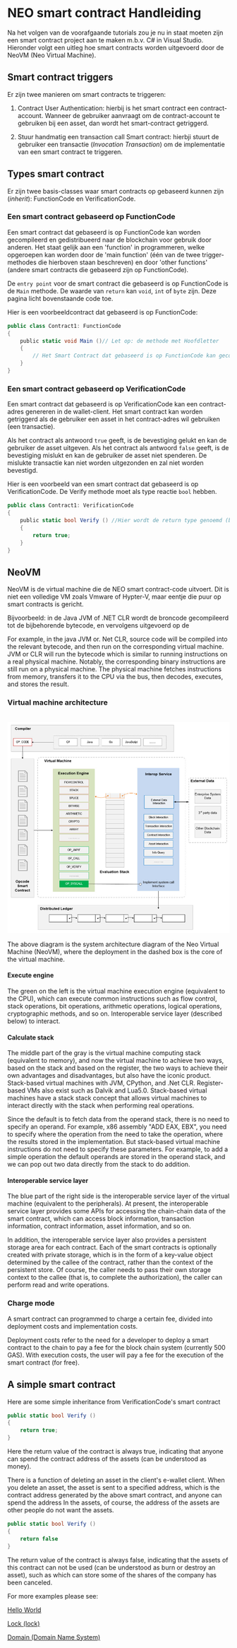 # NEO smart contract Handleiding

Na het volgen van de voorafgaande tutorials zou je nu in staat moeten zijn een smart contract project aan te maken m.b.v. C# in Visual Studio. Hieronder volgt een uitleg hoe smart contracts worden uitgevoerd door de NeoVM (Neo Virtual Machine).

## Smart contract triggers

Er zijn twee manieren om smart contracts te triggeren:

1. Contract User Authentication: hierbij is het smart contract een contract-account. Wanneer de gebruiker aanvraagt om de contract-account te gebruiken bij een asset, dan wordt het smart-contract getriggerd.

2. Stuur handmatig een transaction call Smart contract: hierbji stuurt de gebruiker een transactie (*Invocation Transaction*) om de implementatie van een smart contract te triggeren.

## Types smart contract

Er zijn twee basis-classes waar smart contracts op gebaseerd kunnen zijn (*inherit*): FunctionCode en VerificationCode.

### Een smart contract gebaseerd op FunctionCode

Een smart contract dat gebaseerd is op FunctionCode kan worden gecompileerd en gedistribueerd naar de blockchain voor gebruik door anderen. Het staat gelijk aan een 'function' in programmeren, welke opgeroepen kan worden door de 'main function' (één van de twee trigger-methodes die hierboven staan beschreven) en door 'other functions' (andere smart contracts die gebaseerd zijn op FunctionCode).

De `entry point` voor de smart contract die gebaseerd is op FunctionCode is de `Main` methode. De waarde van `return` kan `void`, `int` of `byte` zijn. Deze pagina licht bovenstaande code toe.

Hier is een voorbeeldcontract dat gebaseerd is op FunctionCode:

```c#
public class Contract1: FunctionCode
{
    public static void Main ()// Let op: de methode met Hoofdletter
    {
        // Het Smart Contract dat gebaseerd is op FunctionCode kan gecompileerd worden en op de blockchain geplaatst worden om door anderen gebruikt te worden
    }
}
```

### Een smart contract gebaseerd op VerificationCode

Een smart contract dat gebaseerd is op VerificationCode kan een contract-adres genereren in de wallet-client. Het smart contract kan worden getriggerd als de gebruiker een asset in het contract-adres wil gebruiken (een transactie).

Als het contract als antwoord `true` geeft, is de bevestiging gelukt en kan de gebruiker de asset uitgeven. Als het contract als antwoord `false` geeft, is de bevestiging mislukt en kan de gebruiker de asset niet spenderen. De mislukte transactie kan niet worden uitgezonden en zal niet worden bevestigd.

Hier is een voorbeeld van een smart contract dat gebaseerd is op VerificationCode. De Verify methode moet als type reactie `bool` hebben.

```c#
public class Contract1: VerificationCode
{
    public static bool Verify () //Hier wordt de return type genoemd (bool)
    {
        return true;
    }
}
```

## NeoVM

NeoVM is de virtual machine die de NEO smart contract-code uitvoert. Dit is niet een volledige VM zoals Vmware of Hypter-V, maar eentje die puur op smart contracts is gericht.

Bijvoorbeeld: in de Java JVM of .NET CLR wordt de broncode gecompileerd tot de bijbehorende bytecode, en vervolgens uitgevoerd op de 

For example, in the java JVM or. Net CLR, source code will be compiled into the relevant bytecode, and then run on the corresponding virtual machine. JVM or CLR will run the bytecode which is similar to running instructions on a real physical machine. Notably, the corresponding binary instructions are still run on a physical machine. The physical machine fetches instructions from memory, transfers it to the CPU via the bus, then decodes, executes, and stores the result.

### Virtual machine architecture

   ![](/assets/neo-vm.jpg)

The above diagram is the system architecture diagram of the Neo Virtual Machine (NeoVM), where the deployment in the dashed box is the core of the virtual machine.

#### Execute engine

The green on the left is the virtual machine execution engine (equivalent to the CPU), which can execute common instructions such as flow control, stack operations, bit operations, arithmetic operations, logical operations, cryptographic methods, and so on. Interoperable service layer (described below) to interact.

#### Calculate stack

The middle part of the gray is the virtual machine computing stack (equivalent to memory), and now the virtual machine to achieve two ways, based on the stack and based on the register, the two ways to achieve their own advantages and disadvantages, but also have the iconic product. Stack-based virtual machines with JVM, CPython, and .Net CLR. Register-based VMs also exist such as Dalvik and Lua5.0. Stack-based virtual machines have a stack stack concept that allows virtual machines to interact directly with the stack when performing real operations.

Since the default is to fetch data from the operand stack, there is no need to specify an operand. For example, x86 assembly "ADD EAX, EBX", you need to specify where the operation from the need to take the operation, where the results stored in the implementation. But stack-based virtual machine instructions do not need to specify these parameters. For example, to add a simple operation the default operands are stored in the operand stack, and we can pop out two data directly from the stack to do addition.

#### Interoperable service layer

The blue part of the right side is the interoperable service layer of the virtual machine (equivalent to the peripherals). At present, the interoperable service layer provides some APIs for accessing the chain-chain data of the smart contract, which can access block information, transaction information, contract information, asset information, and so on.

In addition, the interoperable service layer also provides a persistent storage area for each contract. Each of the smart contracts is optionally created with private storage, which is in the form of a key-value object determined by the callee of the contract, rather than the context of the persistent store. Of course, the caller needs to pass their own storage context to the callee (that is, to complete the authorization), the caller can perform read and write operations.

### Charge mode

A smart contract can programmed to charge a certain fee, divided into deployment costs and implementation costs.

Deployment costs refer to the need for a developer to deploy a smart contract to the chain to pay a fee for the block chain system (currently 500 GAS). With execution costs, the user will pay a fee for the execution of the smart contract (for free).

## A simple smart contract

Here are some simple inheritance from VerificationCode's smart contract

```c#
public static bool Verify ()
{
    return true;
}
```

Here the return value of the contract is always true, indicating that anyone can spend the contract address of the assets (can be understood as money).

There is a function of deleting an asset in the client's e-wallet client. When you delete an asset, the asset is sent to a specified address, which is the contract address generated by the above smart contract, and anyone can spend the address In the assets, of course, the address of the assets are other people do not want the assets.

```c#
public static bool Verify ()
{
    return false
}
```

The return value of the contract is always false, indicating that the assets of this contract can not be used (can be understood as burn or destroy an asset), such as which can store some of the shares of the company has been canceled.

For more examples please see:

[Hello World](tutorial/HelloWorld.md)

[Lock (lock)](tutorial/lock.md)

[Domain (Domain Name System)](tutorial/Domain.md)
